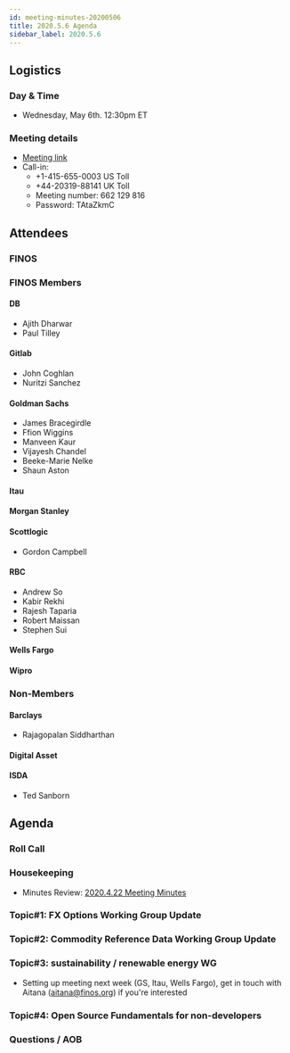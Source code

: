 ```yaml
---
id: meeting-minutes-20200506
title: 2020.5.6 Agenda
sidebar_label: 2020.5.6
---
```


## Logistics 
### Day & Time
* Wednesday, May 6th. 12:30pm ET

### Meeting details

* [Meeting link](https://finos.webex.com/finos/j.php?MTID=m9faeb59f9167a188a0cde9a2209b9447)
* Call-in: 
    * +1-415-655-0003 US Toll
    * +44-20319-88141 UK Toll
    * Meeting number: 662 129 816
    * Password: TAtaZkmC

## Attendees 
### FINOS


### FINOS Members

####  DB
* Ajith Dharwar
* Paul Tilley

#### Gitlab
* John Coghlan
* Nuritzi Sanchez

#### Goldman Sachs
* James Bracegirdle
* Ffion Wiggins
* Manveen Kaur
* Vijayesh Chandel
* Beeke-Marie Nelke
* Shaun Aston

#### Itau


#### Morgan Stanley


#### Scottlogic
* Gordon Campbell

#### RBC
* Andrew So
* Kabir Rekhi
* Rajesh Taparia
* Robert Maissan
* Stephen Sui


#### Wells Fargo

#### Wipro


### Non-Members

#### Barclays
* Rajagopalan Siddharthan

#### Digital Asset

#### ISDA
* Ted Sanborn

## Agenda

### Roll Call

### Housekeeping
* Minutes Review: [2020.4.22 Meeting Minutes](https://github.com/finos/alloy/blob/master/meeting-minutes/pilot-project-meeting-minutes/2020.4.22-pilot-project-minutes.md)

### Topic#1: FX Options Working Group Update 

### Topic#2: Commodity Reference Data Working Group Update

### Topic#3: sustainability / renewable energy WG
* Setting up meeting next week (GS, Itau, Wells Fargo), get in touch with Aitana (aitana@finos.org) if you're interested

### Topic#4: Open Source Fundamentals for non-developers

### Questions / AOB
